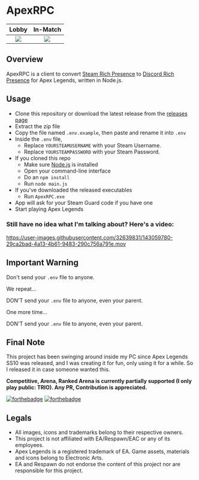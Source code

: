 # ApexRPC

Lobby            |  In-Match
:-------------------------:|:-------------------------:
![](https://user-images.githubusercontent.com/32639831/143062717-b1a8debc-d661-4baa-99d7-320571dd7fef.png)  |  ![](https://user-images.githubusercontent.com/32639831/143062754-fe1106da-a5a0-4393-b336-5b77b74f87cc.png)

## Overview

ApexRPC is a client to convert [Steam Rich Presence](https://partner.steamgames.com/doc/features/enhancedrichpresence) to [Discord Rich Presence](https://discord.com/rich-presence) for Apex Legends, written in Node.js.

## Usage

- Clone this repository or download the latest release from the [releases page](https://github.com/Holfz/ApexRPC/releases)
- Extract the zip file
- Copy the file named `.env.example`, then paste and rename it into `.env`
- Inside the `.env` file,
   - Replace `YOURSTEAMUSERNAME` with your Steam Username.
   - Replace `YOURSTEAMPASSWORD` with your Steam Password. 
- If you cloned this repo
   - Make sure [Node.js](https://nodejs.org/en/) is installed
   - Open your command-line interface
   - Do an `npm install`
   - Run `node main.js`
- If you've downloaded the released executables
   - Run `ApexRPC.exe`
- App will ask for your Steam Guard code if you have one
- Start playing Apex Legends

### Still have no idea what I'm talking about? Here's a video:

https://user-images.githubusercontent.com/32639831/143059780-29ca2bad-4a13-4b61-9483-290c756a791e.mov

## Important Warning

Don't send your `.env` file to anyone.

We repeat...

DON'T send your `.env` file to anyone, even your parent.

One more time...

DON'T send your `.env` file to anyone, even your parent.

## Final Note

This project has been swinging around inside my PC since Apex Legends SS10 was released, and I was creating it for fun, only using it for a while. So I released it in case someone wanted this.

**Competitive, Arena, Ranked Arena is currently partially supported (I only play public: TRIO). Any PR, Contribution is appreciated.**

[![forthebadge](https://forthebadge.com/images/badges/built-with-love.svg)](https://forthebadge.com) [![forthebadge](https://forthebadge.com/images/badges/made-with-javascript.svg)](https://forthebadge.com)

## Legals
- All images, icons and trademarks belong to their respective owners.
- This project is not affiliated with EA/Respawn/EAC or any of its employees.
- Apex Legends is a registered trademark of EA. Game assets, materials and icons belong to Electronic Arts.
- EA and Respawn do not endorse the content of this project nor are responsible for this project.
